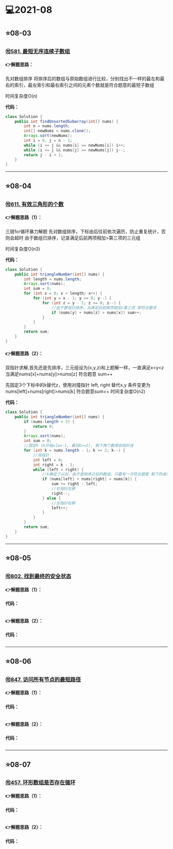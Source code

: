 # 💻2021-08

## ⭐08-03

### [🉑581. 最短无序连续子数组](https://leetcode-cn.com/problems/shortest-unsorted-continuous-subarray/)

#### 👉解题思路：

先对数组排序 将排序后的数组与原始数组进行比较，分别找出不一样的最左和最右的索引，最左索引和最右索引之间的元素个数就是符合题意的最短子数组

时间复杂度O(n)

**代码：**

```java
class Solution {
    public int findUnsortedSubarray(int[] nums) {
        int n = nums.length;
        int[] newNums = nums.clone();
        Arrays.sort(newNums);
        int i = 0, j = n - 1;
        while (i <= j && nums[i] == newNums[i]) i++;
        while (i <= j && nums[j] == newNums[j]) j--;
        return j - i + 1;
    }
}
```

***

## ⭐08-04

### [🉑611. 有效三角形的个数](https://leetcode-cn.com/problems/valid-triangle-number/)

#### 👉解题思路（1）：

三层for循环暴力解题 先对数组排序，下标由后往前依次遍历，防止重复统计，否则会超时 由于数组已排序，记录满足后前两项相加>第三项的三元组

时间复杂度O(n3)

**代码：**

```java
class Solution {
    public int triangleNumber(int[] nums) {
        int length = nums.length;
        Arrays.sort(nums);
        int sum = 0;
        for (int x = 0; x < length; x++) {
            for (int y = x - 1; y >= 0; y--) {
                for (int z = y - 1; z >= 0; z--) {
                    //由于数组已排序，当满足后前两项相加>第三项 即符合要求
                    if (nums[y] + nums[z] > nums[x]) sum++;
                }
            }
        }
        return sum;
    }
}
```

#### 👉解题思路（2）：

双指针求解,首先还是先排序，三元组设为(x,y,z)和上题解一样，一直满足x<y<z 当满足nums[x]+nums[y]>nums[z] 符合题意 sum++

先固定3个下标中的k替代z，使用对撞指针 left, right 替代x,y 条件变更为nums[left]+nums[right]>nums[k] 符合题意sum++
时间复杂度O(n2)

**代码：**

```java
class Solution {
    public int triangleNumber(int[] nums) {
        if (nums.length < 3) {
            return 0;
        }
        Arrays.sort(nums);
        int sum = 0;
        //固定k (k开始=len-1, 最后k>=2), 剩下两个数用双指针找
        for (int k = nums.length - 1; k >= 2; k--) {
            //双指针
            int left = 0;
            int right = k - 1;
            while (left < right) {
                //k确定了以后，由于是排序之后的数组，只要有一次符合题意 剩下的肯定就符合，统计right-left即可
                if (nums[left] + nums[right] > nums[k]) {
                    sum += right - left;
                    //右指针左移
                    right--;
                } else {
                    //左指针右移
                    left++;
                }
            }
        }
        return sum;
    }
}
```

***

## ⭐08-05

### [🉑802. 找到最终的安全状态](https://leetcode-cn.com/problems/find-eventual-safe-states/)

#### 👉解题思路（1）：

**代码：**

```java

```

#### 👉解题思路（2）：

**代码：**

```java

```

***

## ⭐08-06

### [🉑847. 访问所有节点的最短路径](https://leetcode-cn.com/problems/shortest-path-visiting-all-nodes/)

#### 👉解题思路（1）：

**代码：**

```java

```

#### 👉解题思路（2）：

**代码：**

```java

```

***

## ⭐08-07

### [🉑457. 环形数组是否存在循环](https://leetcode-cn.com/problems/circular-array-loop/)

#### 👉解题思路（1）：

**代码：**

```java

```

#### 👉解题思路（2）：

**代码：**

```java

```

